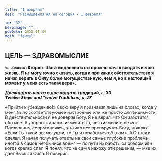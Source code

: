 ```yaml
---
title: "1 февраля"
desc: "Размышления АА на сегодня - 1 февраля"

id: "32"
heroImage: ""
pubDate: 2023-05-04
moth: "fevral"
---
```


## ЦЕЛЬ — ЗДРАВОМЫСЛИЕ

**«…смысл Второго Шага медленно и осторожно начал входить в мою жизнь. Я не
могу точно сказать, когда и при каких обстоятельствах я начал верить в Силу
более могущественную, чем я, но в настоящий момент у меня есть такая вера».**

**_Двенадцать шагов и двенадцать традиций, с. 33  
Twelve Steps and Twelve Traditions, p. 27_**

«Прийти к убеждению!» Свою веру я признавал лишь на словах, когда у меня было
соответствующее настроение или же просто для видимости. В действительности я
не доверял Богу. Я не верил, что Он заботится обо мне. Я упорно старался
изменить то, чего изменить не мог. Постепенно, сопротивляясь, я начал все
препоручать Богу, заявляя: «Если Ты такой всемогущий, то Ты и позаботься об
этом». А Он так и сделал. Я начал получать ответы на свои самые глубокие
проблемы, иногда в самое необычное время — по пути на работу, за обедом или
когда крепко спал. Я понял, что не сам я нахожу эти решения, — мне их дает
Высшая Сила. Я поверил.
